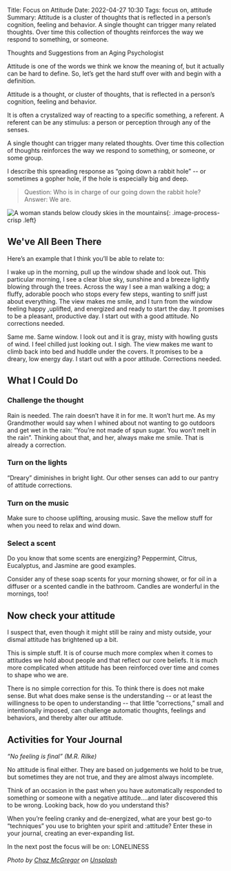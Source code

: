 Title: Focus on Attitude
Date: 2022-04-27 10:30
Tags: focus on, attitude
Summary: Attitude is a cluster of thoughts that is reflected in a person’s cognition, feeling and behavior. A single thought can trigger many related thoughts. Over time this collection of thoughts reinforces the way we respond to something, or someone.

Thoughts and Suggestions from an Aging Psychologist

Attitude is one of the words we think we know the meaning of, but it actually can be hard to define. So, let’s get the hard stuff over with and begin with a definition.

Attitude is a thought, or cluster of thoughts, that is reflected in a person’s cognition, feeling and behavior.

It is often a crystalized way of reacting to a specific something, a referent. A referent can be any stimulus: a person or perception through any of the senses.

A single thought can trigger many related thoughts. Over time this collection of thoughts reinforces the way we respond to something, or someone, or some group.

I describe this spreading response as “going down a rabbit hole” -- or sometimes a gopher hole, if the hole is especially big and deep.

> Question: Who is in charge of our going down the rabbit hole?
> Answer: We are.

![A woman stands below cloudy skies in the mountains]({static}/images/chaz-mcgregor-KgDdOPmR8L0-unsplash.jpg){: .image-process-crisp .left}

## We've All Been There

Here’s an example that I think you’ll be able to relate to:

I wake up in the morning, pull up the window shade and look out. This particular morning, I see a clear blue sky, sunshine and a breeze lightly blowing through the trees. Across the way I see a man walking a dog; a fluffy, adorable pooch who stops every few steps, wanting to sniff just about everything. The view makes me smile, and I turn from the window feeling happy ,uplifted, and energized and ready to start the day. It promises to be a pleasant, productive day. I start out with a good attitude. No corrections needed.

Same me. Same window. I look out and it is gray, misty with howling gusts of wind. I feel chilled just looking out. I sigh. The view makes me want to climb back into bed and huddle under the covers. It promises to be a dreary, low energy day. I start out with a poor attitude. Corrections needed.

## What I Could Do

### Challenge the thought

Rain is needed. The rain doesn’t have it in for me. It won’t hurt me. As my Grandmother would say when I whined about not wanting to go outdoors and get wet in the rain: “You’re not made of spun sugar. You won’t melt in the rain”. Thinking about that, and her, always make me smile. That is already a correction.

### Turn on the lights

“Dreary” diminishes in bright light. Our other senses can add to our pantry of attitude corrections.

### Turn on the music

Make sure to choose uplifting, arousing music. Save the mellow stuff for when you need to relax and wind down.

### Select a scent

Do you know that some scents are energizing? Peppermint, Citrus, Eucalyptus, and Jasmine are good examples.

Consider any of these soap scents for your morning shower, or for oil in a diffuser or a scented candle in the bathroom. Candles are wonderful in the mornings, too!

## Now check your attitude

I suspect that, even though it might still be rainy and misty outside, your dismal attitude has brightened up a bit.

This is simple stuff. It is of course much more complex when it comes to attitudes we hold about people and that reflect our core beliefs. It is much more complicated when attitude has been reinforced over time and comes to shape who we are.

There is no simple correction for this. To think there is does not make sense. But what does make sense is the understanding -- or at least the willingness to be open to understanding -- that little ”corrections,” small and intentionally imposed, can challenge automatic thoughts, feelings and behaviors, and thereby alter our attitude.

## Activities for Your Journal

_“No feeling is final” (M.R. Rilke)_

No attitude is final either. They are based on judgements we hold to be true, but sometimes they are not true, and they are almost always incomplete.

Think of an occasion in the past when you have automatically responded to something or someone with a negative attitude….and later discovered this to be wrong. Looking back, how do you understand this?

When you’re feeling cranky and de-energized, what are your best go-to “techniques” you use to brighten your spirit and :attitude? Enter these in your journal, creating an ever-expanding list.

In the next post the focus will be on: LONELINESS

_Photo by [Chaz McGregor](https://unsplash.com/@chazmcgregor?utm_source=unsplash&utm_medium=referral&utm_content=creditCopyText) on [Unsplash](https://unsplash.com/@chazmcgregor?utm_source=unsplash&utm_medium=referral&utm_content=creditCopyText)_
  